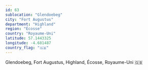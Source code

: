 ```yaml
---
id: 63
sublocation: "Glendoebeg"
city: "Fort Augustus"
department: "Highland"
region: "Écosse"
country: "Royaume-Uni"
latitude: 57.1443325
longitude: -4.681487
country_flag: "🇬🇧"
---
```

Glendoebeg, Fort Augustus, Highland, Écosse, Royaume-Uni 🇬🇧
